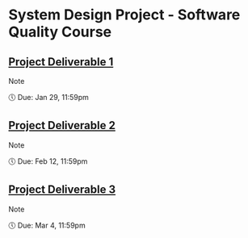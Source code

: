 # System Design Project - Software Quality Course
## [Project Deliverable 1](</PD_1>)
> [!NOTE]
> 🕔 Due: Jan 29, 11:59pm

## [Project Deliverable 2](</PD_2_Maven_%26_Web_Application>)
> [!NOTE]
> 🕔 Due: Feb 12, 11:59pm

## [Project Deliverable 3](</PD_3_Deploying_using_Google_Kubernetes_Engine>)
> [!NOTE]
> 🕔 Due: Mar 4, 11:59pm

